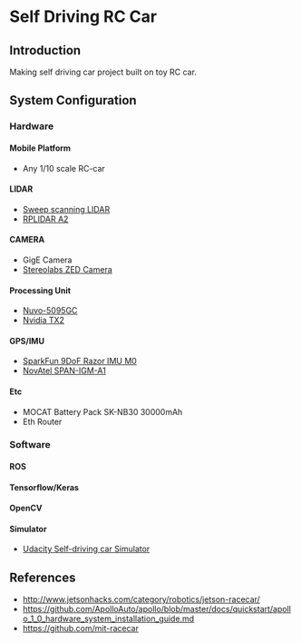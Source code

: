 # Self Driving RC Car
## Introduction
Making self driving car project built on toy RC car.

## System Configuration
### Hardware
#### Mobile Platform
* Any 1/10 scale RC-car
#### LIDAR
* [Sweep scanning LIDAR](http://scanse.io/)
* [RPLIDAR A2](https://www.dfrobot.com/product-1461.html)
#### CAMERA
* GigE Camera
* [Stereolabs ZED Camera](https://www.stereolabs.com/)
#### Processing Unit
* [Nuvo-5095GC](http://www.neousys-tech.com/en/product/application/gpu-computing/nuvo-5095gc-gpu-computer)
* [Nvidia TX2](https://developer.nvidia.com/embedded/buy/jetson-tx2)
#### GPS/IMU
* [SparkFun 9DoF Razor IMU M0](https://www.sparkfun.com/products/14001)
* [NovAtel SPAN-IGM-A1](https://www.novatel.com/products/span-gnss-inertial-systems/span-combined-systems/span-igm-a1/)
#### Etc
* MOCAT Battery Pack SK-NB30 30000mAh 
* Eth Router


### Software
#### ROS
#### Tensorflow/Keras
#### OpenCV
#### Simulator
- [Udacity Self-driving car Simulator](https://github.com/udacity/self-driving-car-sim)

## References
- http://www.jetsonhacks.com/category/robotics/jetson-racecar/
- https://github.com/ApolloAuto/apollo/blob/master/docs/quickstart/apollo_1_0_hardware_system_installation_guide.md
- https://github.com/mit-racecar
